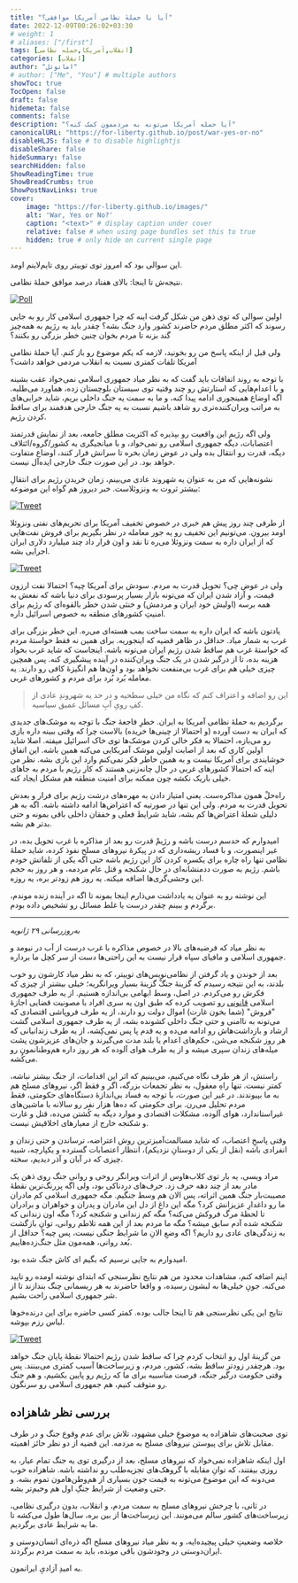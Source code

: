 ```yaml
---
title: "آیا با حملهٔ نظامیِ آمریکا موافقی؟"
date: 2022-12-09T00:26:02+03:30
# weight: 1
# aliases: ["/first"]
tags: [انقلاب,آمریکا,حمله نظامی]
categories: [انقلاب]
author: "امانوئل"
# author: ["Me", "You"] # multiple authors
showToc: true
TocOpen: false
draft: false
hidemeta: false
comments: false
description: "آیا حمله آمریکا می‌تونه به مردممون کمک کنه؟"
canonicalURL: "https://for-liberty.github.io/post/war-yes-or-no"
disableHLJS: false # to disable highlightjs
disableShare: false
hideSummary: false
searchHidden: false
ShowReadingTime: true
ShowBreadCrumbs: true
ShowPostNavLinks: true
cover:
    image: "https://for-liberty.github.io/images/" 
    alt: 'War, Yes or No?'
    caption: "<text>" # display caption under cover
    relative: false # when using page bundles set this to true
    hidden: true # only hide on current single page
---
```

این سوالی بود که امروز توی توییتر روی تایم‌لاینم اومد.

نتیجه‌ش تا اینجا: بالای هفتاد درصد موافق حملهٔ نظامی.

[![Poll](/images/war-yes-or-no/01.png#center)](https://twitter.com/A_z_im/status/1600930164627492864)

اولین سوالی که توی ذهن من شکل گرفت اینه که چرا جمهوری اسلامی کار رو به جایی رسوند که اکثر مطلق مردم حاضرند کشور وارد جنگ بشه؟ چقدر باید یه رژیم به همه‌چیز گند بزنه تا مردم بخوان چنین خطر بزرگی رو بکنند؟

ولی قبل از اینکه پاسخ من رو بخونید، لازمه که یکم موضوع رو باز کنم. آیا حملهٔ نظامی آمریکا تلفات کمتری نسبت به انقلاب مردمی خواهد داشت؟

با توجه به روند اتفاقات باید گفت که به نظر میاد جمهوری اسلامی نمی‌خواد عقب بشینه و با اعدام‌هایی که استارتش رو چند وقتیه توی سیستان بلوچستان زده، هماورد می‌طلبه. اگه اوضاع همینجوری ادامه پیدا کنه، و ما به سمت یه جنگ داخلی بریم، شاید خرابی‌های به مراتب ویران‌کننده‌تری رو شاهد باشیم نسبت به یه جنگ خارجی هدفمند برای ساقط کردن رژیم. 

ولی اگه رژیم این واقعیت رو بپذیره که اکثریت مطلق جامعه، بعد از نمایش قدرتمند اعتصابات، دیگه جمهوری اسلامی رو نمی‌خواد، و با میانجیگری یه کشور/گروه/ائتلاف دیگه، قدرت رو انتقال بده ولی در عوض زمان بخره تا سرانش فرار کنند، اوضاع متفاوت خواهد بود. در این صورت جنگ خارجی ایده‌آل نیست.

نشونه‌هایی که من به عنوان یه شهروند عادی می‌بینم، زمان خریدن رژیم برای انتقالِ بیشتر ثروت به ونزوئلاست. خبر دیروز هم گواه این موضوعه:

[![Tweet](/images/war-yes-or-no/02.png#center)](https://twitter.com/FardadFarahzad/status/1600589425859256322)

از طرفی چند روز پیش هم خبری در خصوص تخفیف آمریکا برای تحریم‌های نفتی ونزوئلا اومد بیرون. می‌تونیم این تخفیف رو یه جور معامله در نظر بگیریم برای فروش نفت‌هایی که از ایران داره به سمت ونزوئلا می‌ره تا نقد و اون قرار داد چند میلیارد دلاری ایران اجرایی بشه. 

[![Tweet](/images/war-yes-or-no/03.png#center)](https://twitter.com/IranIntlbrk/status/1600180904223297537)

ولی در عوض چی؟ تحویل قدرت به مردم. سودش برای آمریکا چیه؟ احتمالا نفت ارزون قیمت، و آزاد شدن ایران که می‌تونه بازار بسیار پرسودی برای دنیا باشه که نفعش به همه برسه (اولیش خود ایران و مردمش) و خنثی شدن خطر بالقوه‌ای که رژیم برای امنیتِ کشورهای منطقه به خصوص اسرائیل داره.

یادتون باشه که ایران داره به سمت ساخت بمب هسته‌ای می‌ره. این خطر بزرگی برای غرب به شمار میاد. حداقل در ظاهر قضیه که اینجوریه. برای همین نه فقط خواستهٔ مردم که خواستهٔ غرب هم ساقط شدن رژیم ایران می‌تونه باشه. اینجاست که شاید غرب بخواد هزینه بده، تا از درگیر شدن در یک جنگ ویران‌کننده در آینده پیشگیری کنه. پس همچین چیزی خیلی هم برای غرب بی‌منفعت نخواهد بود و اون‌ها هم انگیزهٔ کافی رو دارند. یه معامله بُرد بُرد برای مردم و کشورهای غربی.

> این رو اضافه و اعتراف کنم که نگاه من خیلی سطحیه و در حد یه شهروندِ عادی از کفِ رویِ آبِ مسائل عمیق سیاسیه.

برگردیم به حملهٔ نظامی آمریکا به ایران. خطرِ فاجعهٔ جنگ با توجه به موشک‌های جدیدی که ایران به دست آورده (و احتمالا از چینی‌ها خریده) بالاست چرا که وقتی ببینه داره بازی رو می‌بازه، احتمالا به فکر خالی کردن موشک‌ها توی خاک اسرائیل میفته. اصلا شاید اولین کاری که بعد از اصابت اولین موشک آمریکایی می‌کنه همین باشه. این اتفاق خوشایندی برای آمریکا نیست و به همین خاطر فکر نمی‌کنم وارد این بازی بشه. نظر من اینه که احتمالا کشورهای غربی در حال چانه‌زنی هستند که کار رژیم با مردم به جاهای خیلی باریک نکشه چون ممکنه برای امنیت منطقه هم مشکل ایجاد کنه. 

راه‌حلْ همون مذاکره‌ست. یعنی امتیاز دادن به مهره‌های درشت رژیم برای فرار و بعدش تحویل قدرت به مردم. ولی این تنها در صورتیه که اعتراض‌ها ادامه داشته باشه. اگه به هر دلیلی شعلهٔ اعتراض‌ها کم بشه، شاید شرایط فعلی و خفقان داخلی باقی بمونه و حتی بدتر هم بشه.

امیدوارم که حدسم درست باشه و رژیمْ قدرت رو بعد از مذاکره با غرب تحویل بده، در غیر اینصورت، و با فساد ریشه‌داری که در پیکرهٔ نیروهای مسلح نفوذ کرده، شاید حملهٔ نظامی تنها راه چاره برای یکسره کردن کار این رژیم باشه حتی اگه یکی از تلفاتش خودم باشم. رژیم به صورت ددمنشانه‌ای در حال شکنجه و قتل عام مردمه، و هر روز به حجم این وحشی‌گری‌ها اضافه میکنه. یه روز هم زودتر بره، یه روزه.

این نوشته رو به عنوان یه یادداشت می‌ذارم اینجا بمونه تا اگه در آینده زنده موندم، برگردم و ببینم چقدر درست یا غلط مسائل رو تشخیص داده بودم.

___

*به‌روزرسانی ۲۹ ژانویه*

به نظر میاد که فرضیه‌های بالا در خصوص مذاکره با غرب درست از آب در نیومد و جمهوری اسلامی و مافیای سپاه قرار نیست به این راحتی‌ها دست از سر کچل ما برداره.

بعد از خوندن و یاد گرفتن از نظامی‌نویس‌های توییتر، که به نظر میاد کارشون رو خوب بلدند، به این نتیجه رسیدم که گزینهٔ جنگْ گزینهٔ بسیار ویرانگریه؛ خیلی بیشتر از چیزی که فکرش رو می‌کردم. در اصل، وسط ابهامی بی‌اندازه هستیم. از یه طرف جمهوری اسلامی [قانونی](https://twitter.com/IranIntl/status/1619571530538647553) رو تصویب کرده که طبق اون یه سری افراد با مصونیت قضایی اجازهٔ "فروش" (شما بخون غارت) اموال دولت رو دارند، از یه طرف فروپاشی اقتصادی که می‌تونه به ناامنی و حتی جنگ داخلی کشونده بشه، از یه طرف جمهوری اسلامی گشت ارشاد و بازداشت‌هاش رو ادامه می‌ده و یه قدم پا پس نمی‌کِشه، از یه طرف زندانیانی که هر روز شکنجه می‌شن، حکم‌های اعدام یا بلند مدت می‌گیرند و جان‌های عزیزشون پشت میله‌های زندان سپری میشه و از یه طرف هوای آلوده که هر روز داره هم‌وطنانمون رو می‌کُشه.

راستش، از هر طرف نگاه می‌کنیم، می‌بینیم که اثر این اقدامات، از جنگ بیشتر نباشه، کمتر نیست. تنها راهِ معقول، به نظر تجمعات بزرگه، اگر و فقط اگر، نیروهای مسلح هم به ما بپیوندند. در غیر این صورت، با توجه به فساد بی‌اندازهٔ دستگاه‌های حکومتی، فقط مردم تحلیل می‌رن. برای حکومتی که ده‌ها هزار نفر رو سالانه با ماشین‌های غیراستاندارد، هوای آلوده، مشکلات اقتصادی و موارد دیگه به کُشتن می‌ده، قتل و غارت و شکنجه خارج از معیارهای اخلاقیش نیست.

وقتی پاسخِ اعتصاب، که شاید مسالمت‌آمیزترین روش اعتراضه، ترساندن و حتی زندان و انفرادی باشه (نقل از یکی از دوستانِ نزدیکم)، انتظار اعتصابات گسترده و یکپارچه، شبیه چیزی که در آبان و آذر دیدیم، سخته.

مراد ویسی، یه بار توی کلاب‌هاوس از اثرات ویرانگر روحی و روانی جنگ روی ذهن یک مادر بعد از چند دهه حرف زد. حرف‌های دردناکی بود، ولی اگه پررنگ‌ترین نقطهٔ مصیبت‌بار جنگ همین اثراته، پس الان هم وسط جنگیم. مگه جمهوری اسلامی کم مادران ما رو داغدارِ عزیزانش کرد؟ مگه این داغ از دل این مادران و پدران و خواهران و برادران تا لحظهٔ مرگ فروکش می‌کنه؟ مگه کم زندانی و شکنجه کرد؟ مگه اون زندانی که شکنجه شده آدم سابق میشه؟ مگه ما مردم بعد از این همه تلاطم روانی، توانِ بازگشت به زندگی‌های عادی رو داریم؟ اگه وضعِ الانِ ما شرایط جنگی نیست، پس چیه؟ حداقل از بُعد روانی، همه‌مون مثل جنگ‌زده‌هاییم.

امیدوارم به جایی نرسیم که بگیم ای کاش جنگ شده بود.

اینم اضافه کنم، مشاهدات محدود من هم نتایج نظرسنجی که ابتدای نوشته اومده رو تایید می‌کنه. جونِ خیلی‌ها به لبشون رسیده، و واقعا حاضرند به هر ریسمانی چنگ بندازند تا از شر جمهوری اسلامی راحت بشیم.

نتایج این یکی نظرسنجی هم تا اینجا جالب بوده. کمتر کسی حاضره برای این درنده‌خوها لباس رزم بپوشه.

[![Tweet](/images/war-yes-or-no/04.png#center)](https://twitter.com/mortezaesmilpor/status/1619500736257339394)

من گزینهٔ اول رو انتخاب کردم چرا که ساقط شدن رژیم احتمالا نقطهٔ پایان جنگ خواهد بود. هرچقدر زودتر ساقط بشه، کشور، مردم، و زیرساخت‌ها آسیب کمتری می‌بینند. پس وقتی حکومت درگیر جنگه، فرصت مناسبیه برای ما که رژیم رو پایین بکشیم، و هم جنگ رو متوقف کنیم، هم جمهوری اسلامی رو سرنگون.

## بررسی نظر شاهزاده

توی صحبت‌های شاهزاده یه موضوعِ خیلی مشهود، تلاش برای عدم وقوع جنگ و در طرف مقابل تلاش برای پیوستن نیروهای مسلح به مردمه. این قضیه از دو نظر حائز اهمیته.

اول اینکه شاهزاده نمی‌خواد که نیروهای مسلح، بعد از درگیری توی یه جنگ تمام عیار، به روزی بیفتند، که توانِ مقابله با گروهک‌های تجزیه‌طلب رو نداشته باشه. شاهزاده خوب می‌دونه که این موضوع می‌تونه به قیمت جون بسیاری از هم‌وطن‌هامون تموم بشه. و حتی وضعیت از شرایط جنگِ اول هم وخیم‌تر بشه. 

در ثانی، با چرخش نیروهای مسلح به سمت مردم، و انقلاب، بدون درگیری نظامی، زیرساخت‌های کشور سالم می‌مونند. این زیرساخت‌ها از بین بره، سال‌ها طول می‌کشه تا ما به شرایط عادی برگردیم.

خلاصه وضعیتِ خیلی پیچیده‌ایه، و به نظر میاد نیروهای مسلح اگه ذره‌ای انسان‌دوستی و ایران‌دوستی در وجودشون باقی مونده، باید به سمت مردم برگردند. 

به امیدِ آزادیِ ایرانمون.
